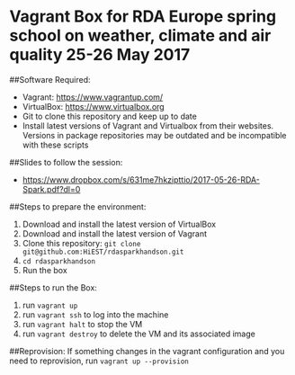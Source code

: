 Vagrant Box for 
RDA Europe spring school on weather, climate and air quality
25-26 May 2017
==================================

##Software Required:
- Vagrant: https://www.vagrantup.com/
- VirtualBox: https://www.virtualbox.org
- Git to clone this repository and keep up to date
- Install latest versions of Vagrant and Virtualbox from their websites. 
  Versions in package repositories may be outdated and be incompatible
  with these scripts

##Slides to follow the session:
- https://www.dropbox.com/s/631me7hkzipttio/2017-05-26-RDA-Spark.pdf?dl=0

##Steps to prepare the environment:
1. Download and install the latest version of VirtualBox
2. Download and install the latest version of Vagrant
3. Clone this repository: `git clone git@github.com:HiEST/rdasparkhandson.git`
4. `cd rdasparkhandson` 
5. Run the box

##Steps to run the Box:
1. run `vagrant up`
2. run `vagrant ssh` to log into the machine
3. run `vagrant halt` to stop the VM
4. run `vagrant destroy` to delete the VM and its associated image


##Reprovision:
If something changes in the vagrant configuration and you need to reprovision, 
 run `vagrant up --provision`

